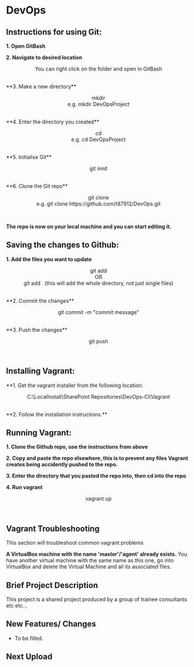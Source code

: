 # DevOps

## Instructions for using Git:

**1. Open GitBash**

**2. Navigate to desired location**

<p align="center">
    You can right click on the folder and open in GitBash
</p> <br />
**3. Make a new directory** 

<p align="center">
	mkdir <name-of-directory><br />
	e.g. mkdir DevOpsProject
</p> <br />
**4. Enter the directory you created**

<p align="center">
	cd <name-of-directory><br />
	e.g. cd DevOpsProject
</p> <br />
**5. Initialise Git**
<p align="center">
	git innit
</p> <br />
**6. Clone the Git repo**

<p align="center">
	git clone <repo-url><br />
	e.g. git clone https://github.com/t87912/DevOps.git
</p> <br />

**The repo is now on your local machine and you can start editing it.**

## Saving the changes to Github:

**1. Add the files you want to update**

<p align="center">
	git add <filename><br />
	OR<br />
	git add . (this will add the whole directory, not just single files)
</p> <br />
**2. Commit the changes**

<p align="center">
	git commit -m "commit message"
</p> <br />
**3. Push the changes**

<p align="center">
	git push
</p> <br />

## Installing Vagrant:

**1. Get the vagrant installer from the following location:

<p align="center">
	C:\LocalInstall\SharePoint Repositories\DevOps-CI\Vagrant
</p> <br />
**2. Follow the installation instructions.**

## Running Vagrant:

**1. Clone the Github repo, use the instructions from above**

**2. Copy and paste the repo elsewhere, this is to prevent any files Vagrant creates being accidently pushed to the repo.**

**3. Enter the directory that you pasted the repo into, then cd into the repo**

**4. Run vagrant**
<p align="center">
	vagrant up
</p> <br />

## Vagrant Troubleshooting
This section will troubleshoot common vagrant problems

**A VirtualBox machine with the name 'master'/'agent' already exists.**
You have another virtual machine with the same name as this one, go into VirtualBox and delete the Virtual Machine and all its associated files.

## Brief Project Description
This project is a shared project produced by a group of trainee consultants etc etc...

## New Features/ Changes
* To be filled.

## Next Upload
